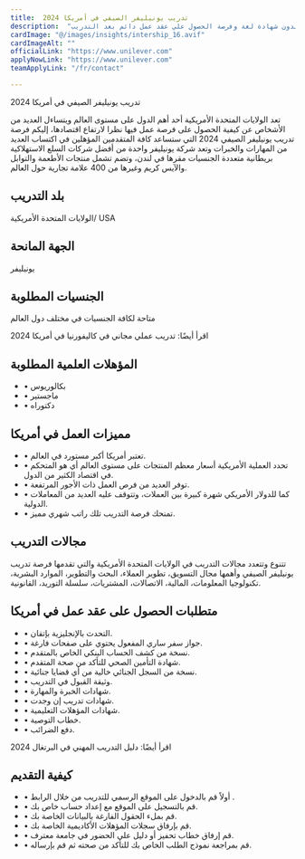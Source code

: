 ```yaml
---
title:  تدريب يونيليفر الصيفي في أمريكا 2024 
description:  "فرصة قوية للتدريب بتمويل كامل في شركة يونيليفر العالمية في أمريكا وبدون شهادة لغة وفرصة الحصول علي عقد عمل دائم بعد التدريب." 
cardImage: "@/images/insights/intership_16.avif" 
cardImageAlt: "" 
officialLink: "https://www.unilever.com" 
applyNowLink: "https://www.unilever.com" 
teamApplyLink: "/fr/contact"

---
```


تدريب يونيليفر الصيفي في أمريكا 2024

تعد الولايات المتحدة الأمريكية أحد أهم الدول على مستوى العالم ويتساءل العديد من الأشخاص عن كيفية الحصول على فرصة عمل فيها نظرا لارتفاع اقتصادها، إليكم فرصة تدريب يونيليفر الصيفي 2024 التي ستساعد كافة المتقدمين المؤهلين في اكتساب العديد من المهارات والخبرات وتعد شركة يونيليفر واحدة من أفضل شركات السلع الاستهلاكية بريطانية متعددة الجنسيات مقرها في لندن، وتضم تشمل منتجات الأطعمة والتوابل والآيس كريم وغيرها من 400 علامة تجارية حول العالم.

## بلد التدريب

الولايات المتحدة الأمريكية/ USA

## الجهة المانحة

يونيليفر

## الجنسيات المطلوبة

متاحة لكافة الجنسيات في مختلف دول العالم

اقرأ أيضًا: تدريب عملي مجاني في كاليفورنيا في أمريكا 2024

## المؤهلات العلمية المطلوبة

- • بكالوريوس
- • ماجستير
- • دكتوراه

## مميزات العمل في أمريكا

- • تعتبر أمريكا أكبر مستورد في العالم.
- • تحدد العملية الأمريكية أسعار معظم المنتجات على مستوى العالم أي هو المتحكم في اقتصاد الكثير من الدول.
- • توفر العديد من فرص العمل ذات الأجور المرتفعة.
- • كما للدولار الأمريكي شهرة كبيرة بين العملات، وتتوقف عليه العديد من المعاملات الدولية.
- • تمنحك فرصة التدريب تلك راتب شهري مميز.

## مجالات التدريب

تتنوع وتتعدد مجالات التدريب في الولايات المتحدة الأمريكية والتي تقدمها فرصة تدريب يونيليفر الصيفي وأهمها مجال التسويق، تطوير العملاء، البحث والتطوير، الموارد البشرية، تكنولوجيا المعلومات، المالية، الاتصالات، المشتريات، سلسلة التوريد، القانونية.

## متطلبات الحصول على عقد عمل في أمريكا

- • التحدث بالإنجليزية بإتقان.
- • جواز سفر ساري المفعول يحتوي على صفحات فارغة.
- • نسخة من كشف الحساب البنكي الخاص بالمتقدم.
- • شهادة التأمين الصحي للتأكد من صحة المتقدم.
- • نسخة من السجل الجنائي خالية من أي قضايا جنائية.
- • وثيقة القبول في التدريب.
- • شهادات الخبرة والمهارة.
- • شهادات تدريب إن وجدت.
- • شهادات المؤهلات التعليمية.
- • خطاب التوصية.
- • دفع الضرائب.

اقرأ أيضًا: دليل التدريب المهني في البرتغال 2024

## كيفية التقديم

- • أولاً قم بالدخول على الموقع الرسمي للتدريب من خلال الرابط .
- • قم بالتسجيل على الموقع مع إعداد حساب خاص بك.
- • قم بملء الحقول الفارغة بالبيانات الخاصة بك.
- • قم بإرفاق سجلات المؤهلات الأكاديمية الخاصة بك.
- • قم إرفاق خطاب تحفيز أو دليل على الحضور في جامعة معترف.
- • قم بمراجعة نموذج الطلب الخاص بك للتأكد من صحته ثم قم بإرساله.

